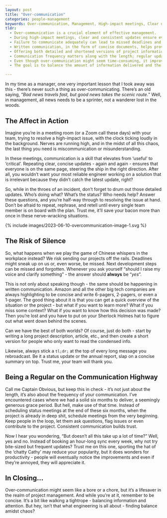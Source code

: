 ```yaml
---
layout: post
title: "Over-communication"
categories: people-management
keywords: Over-communication, Management, High-impact meetings, Clear updates, Missed deadlines, Written communication, Project information, Communication frequency, Productivity, Balance amidst chaos
tldr:
  - Over-communication is a crucial element of effective management.
  - During high-impact meetings, clear and consistent updates ensure everyone is on the same page.
  - Failure to communicate adequately can lead to missed deadlines and critical developments being overlooked.
  - Written communication, in the form of concise documents, helps provide quick overviews of situations or projects.
  - Offering both detailed and shortened versions of project information can cater to different needs in a team.
  - Communication frequency matters along with the length; regular updates can prevent last-minute confusion and foster trust.
  - Even though over-communication might seem time-consuming, it improves productivity and is essential in project management.
  - The goal is to balance the amount of information delivered and the attention span of the audience, which is similar to engineering - finding the balance amidst chaos.

---
```


In my time as a manager, one very important lesson that I took away was this - there’s never such a thing as over-communicating. There’s an old saying, “_Bad news travels fast, but good news takes the scenic route._” Well, in management, all news needs to be a sprinter, not a wanderer lost in the woods.

## The Affect in Action

Imagine you’re in a meeting room (or a Zoom call these days) with your team, trying to resolve a high-impact issue, with the clock ticking loudly in the background. Nerves are running high, and in the midst of all this chaos, the last thing you need is miscommunication or misunderstanding.

In these meetings, communication is a skill that elevates from ‘useful’ to ‘critical’. Repeating clear, concise updates - again and again - ensures that everyone is on the same page, steering the ship in the right direction. After all, you wouldn’t want your most reliable engineer working on a solution that is irrelevant because they didn’t catch the latest update, right?

So, while in the throes of an incident, don’t forget to drum out those detailed updates. Who’s doing what? What’s the status? Who needs help? Answer these questions, and you’re half-way through to resolving the issue at hand. Don’t be afraid to repeat, rephrase, and retell until every single team member is on board with the plan. Trust me, it’ll save your bacon more than once in these nerve-wracking situations.

{% include images/2023-06-10-overcommunication-image-1.svg %}

## The Risk of Silence

So, what happens when we play the game of Chinese whispers in the workplace instead? We risk sending our projects off the rails. Deadlines might sneak up on us or, even worse, be missed. Next development steps can be missed and forgotten. Whenever you ask yourself “should I raise my voice and clarify something” - the answer should **always** be “_yes_”.

This is not only about speaking though - the same should be happening in written communication. Amazon and all the other big tech companies are always highlighting to be concise and write 6-pagers, 2-pagers, or even a 1-pager. The good thing about it is that you can get a quick overview of the situation or the project - but what if you want to learn more? What if you miss some context? What if you want to know how this decision was made? Then you’re lost and you have to put on your Sherlock Holmes hat to figure out what went down behind the scenes.

Can we have the best of both worlds? Of course, just do both - start by writing a long project description, article, etc., and then create a short version for people who only want to read the condensed info.

Likewise, always stick a `tl;dr;` at the top of every long message you rebroadcast. Be it a status update or the annual report, slap on a concise summary on top. Trust me, your team will thank you.

## Being a Regular on the Communication Highway

Call me Captain Obvious, but keep this in check - it’s not just about the length, it’s also about the frequency of your communication. I’ve encountered cases where we had a solid six months to deliver, a seemingly generous grace period. But hell, make use of that time. Instead of scheduling status meetings at the end of these six months, when the project is already in deep shit, schedule meetings from the very beginning. Keep people in the loop, let them ask questions, flag issues or even contribute to the project. Consistent communication builds trust.

Now I hear you wondering, “But doesn’t all this take up a lot of time?” Well, yes and no. Instead of booking an hour-long sync every week, why not try bite-sized but frequent updates? Trust me on this one, sporting the hat of the ‘chatty Cathy’ may reduce your popularity, but it does wonders for productivity - people will eventually notice the improvements and even if they’re annoyed, they will appreciate it.

## In Closing…

Over-communication might seem like a bore or a chore, but it’s a lifesaver in the realm of project management. And while you’re at it, remember to be concise. It’s a bit like walking a tightrope - balancing information and attention. But hey, isn’t that what engineering is all about - finding balance amidst chaos?